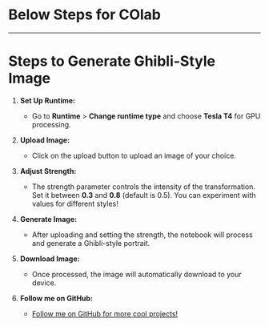 # Below Steps for COlab
<hr>


# Steps to Generate Ghibli-Style Image
1. **Set Up Runtime:**
   - Go to **Runtime** > **Change runtime type** and choose **Tesla T4** for GPU processing.

2. **Upload Image:**
   - Click on the upload button to upload an image of your choice.

3. **Adjust Strength:**
   - The strength parameter controls the intensity of the transformation. Set it between **0.3** and **0.8** (default is 0.5). You can experiment with values for different styles!

4. **Generate Image:**
   - After uploading and setting the strength, the notebook will process and generate a Ghibli-style portrait.

5. **Download Image:**
   - Once processed, the image will automatically download to your device.

6. **Follow me on GitHub:**
   - [Follow me on GitHub for more cool projects!](https://github.com/harichselvamc)
